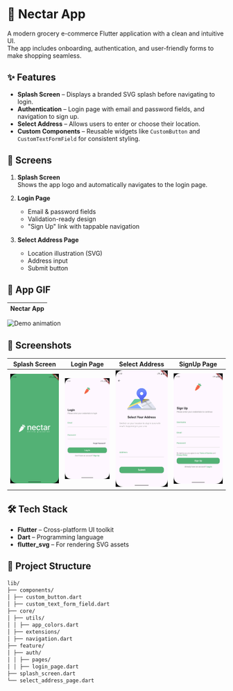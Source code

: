 # 🍏 Nectar App

A modern grocery e-commerce Flutter application with a clean and intuitive UI.  
The app includes onboarding, authentication, and user-friendly forms to make shopping seamless.  

## ✨ Features

- **Splash Screen** – Displays a branded SVG splash before navigating to login.
- **Authentication** – Login page with email and password fields, and navigation to sign up.
- **Select Address** – Allows users to enter or choose their location.
- **Custom Components** – Reusable widgets like `CustomButton` and `CustomTextFormField` for consistent styling.

## 📱 Screens

1. **Splash Screen**  
   Shows the app logo and automatically navigates to the login page.

2. **Login Page**  
   - Email & password fields  
   - Validation-ready design  
   - "Sign Up" link with tappable navigation

3. **Select Address Page**  
   - Location illustration (SVG)  
   - Address input  
   - Submit button
  
## 📱 App GIF
| Nectar App |
|-------------------------------------------------------------------------------------------------|
<img src="screenshots/nectar.gif" alt="Demo animation" width="600">

## 📱 Screenshots

| Splash Screen | Login Page | Select Address | SignUp Page |
|---------------|-----------|----------------|----------------|
| ![Splash](screenshots/splash.png) | ![Login](screenshots/login.png) | ![Address](screenshots/address.png) | ![SignUp](screenshots/signup.png) |



## 🛠 Tech Stack

- **Flutter** – Cross-platform UI toolkit
- **Dart** – Programming language
- **flutter_svg** – For rendering SVG assets

## 📂 Project Structure

```
lib/
├── components/
│ ├── custom_button.dart
│ ├── custom_text_form_field.dart
├── core/
│ ├── utils/
│ │ ├── app_colors.dart
│ ├── extensions/
│ ├── navigation.dart
├── feature/
│ ├── auth/
│ │ ├── pages/
│ │ ├── login_page.dart
├── splash_screen.dart
└── select_address_page.dart



